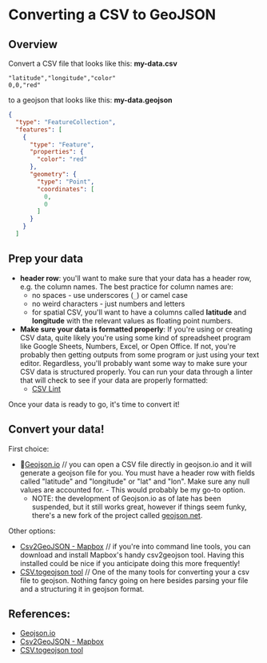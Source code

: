 # Converting a CSV to GeoJSON

## Overview

Convert a CSV file that looks like this: **my-data.csv**
```csv
"latitude","longitude","color"
0,0,"red"
```
to a geojson that looks like this: **my-data.geojson**
```json
{
  "type": "FeatureCollection",
  "features": [
    {
      "type": "Feature",
      "properties": {
        "color": "red"
      },
      "geometry": {
        "type": "Point",
        "coordinates": [
          0,
          0
        ]
      }
    }
  ]
```


## Prep your data

* **header row**: you'll want to make sure that your data has a header row, e.g. the column names. The best practice for column names are:
  * no spaces - use underscores (`_`) or camel case
  * no weird characters - just numbers and letters
  * for spatial CSV, you'll want to have a columns called **latitude** and **longitude** with the relevant values as floating point numbers.
* **Make sure your data is formatted properly**: If you're using or creating CSV data, quite likely you're using some kind of spreadsheet program like Google Sheets, Numbers, Excel, or Open Office. If not, you're probably then getting outputs from some program or just using your text editor. Regardless, you'll probably want some way to make sure your CSV data is structured properly. You can run your data through a linter that will check to see if your data are properly formatted: 
  * [CSV Lint](https://csvlint.io/)

Once your data is ready to go, it's time to convert it!


## Convert your data!

First choice:
* 🌟[Geojson.io](http://geojson.io) // you can open a CSV file directly in geojson.io and it will generate a geojson file for you. You must have a header row with fields called "latitude" and "longitude" or "lat" and "lon". Make sure any null values are accounted for. - This would probably be my go-to option.
  * NOTE: the development of Geojson.io as of late has been suspended, but it still works great, however if things seem funky, there's a new fork of the project called [geojson.net](https://geojson.net/#2/20.0/0.0). 

Other options:
* [Csv2GeoJSON - Mapbox](https://github.com/mapbox/csv2geojson) // if you're into command line tools, you can download and install Mapbox's handy csv2geojson tool. Having this installed could be nice if you anticipate doing this more frequently!
* [CSV.togeojson tool](http://csv.togeojson.com/) // One of the many tools for converting your a csv file to geojson. Nothing fancy going on here besides parsing your file and a structuring it in geojson format.

## References:

* [Geojson.io](http://geojson.io)
* [Csv2GeoJSON - Mapbox](https://github.com/mapbox/csv2geojson)
* [CSV.togeojson tool](http://csv.togeojson.com/)